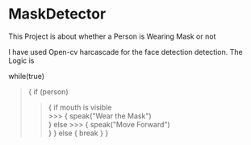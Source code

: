 # MaskDetector
This Project is about whether a Person is Wearing Mask or not

I have used Open-cv harcascade for the face detection detection. The Logic is 

while(true)<br>
>{
  if (person)<br>
 >>{
    if mouth is visible<br>
    >>>  {
      speak("Wear the Mask")<br>
      }
      else
    >>>  {
      speak("Move Forward")<br>
      }
     }
  else
  >>{
  break
  }
}
 

